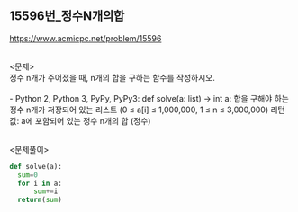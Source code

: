 15596번_정수N개의합
----
https://www.acmicpc.net/problem/15596

</br>
<문제> </br>
정수 n개가 주어졌을 때, n개의 합을 구하는 함수를 작성하시오.</br>
</br>
- Python 2, Python 3, PyPy, PyPy3: def solve(a: list) -> int
a: 합을 구해야 하는 정수 n개가 저장되어 있는 리스트 (0 ≤ a[i] ≤ 1,000,000, 1 ≤ n ≤ 3,000,000)
리턴값: a에 포함되어 있는 정수 n개의 합 (정수)

</br>
</br>

<문제풀이>
```python
def solve(a):
  sum=0
  for i in a:
      sum+=i
  return(sum)
```
